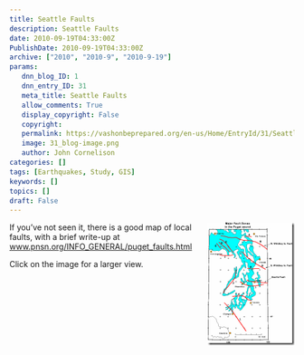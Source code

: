 ```yaml
---
title: Seattle Faults
description: Seattle Faults
date: 2010-09-19T04:33:00Z
PublishDate: 2010-09-19T04:33:00Z
archive: ["2010", "2010-9", "2010-9-19"]
params:
   dnn_blog_ID: 1
   dnn_entry_ID: 31
   meta_title: Seattle Faults
   allow_comments: True
   display_copyright: False
   copyright: 
   permalink: https://vashonbeprepared.org/en-us/Home/EntryId/31/Seattle-Faults
   image: 31_blog-image.png
   author: John Cornelison
categories: []
tags: [Earthquakes, Study, GIS]
keywords: []
topics: []
draft: False
---
```


<p><a href="/images/dnnBlog/1/31/WLW-SeattleFaults_12F20-fig.pug_flts_2.gif"><img title="fig.pug_flts" border="0" alt="fig.pug_flts" align="right" width="154" height="217" style="border-right-width: 0px; margin: 0px 0px 0px 5px; display: inline; border-top-width: 0px; border-bottom-width: 0px; border-left-width: 0px" src="/images/dnnBlog/1/31/WLW-SeattleFaults_12F20-fig.pug_flts_thumb.gif" /></a> If you’ve not seen it, there is a good map of local faults, with a brief write-up at <a title="http://www.pnsn.org/INFO_GENERAL/puget_faults.html" href="http://www.pnsn.org/INFO_GENERAL/puget_faults.html">www.pnsn.org/INFO_GENERAL/puget_faults.html</a></p>
<p>Click on the image for a larger view.</p>
